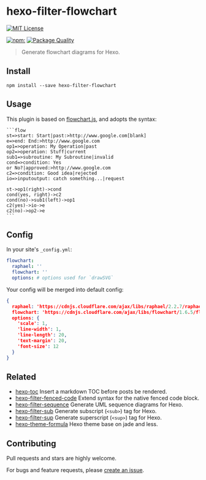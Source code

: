 # hexo-filter-flowchart

[![MIT License](https://img.shields.io/badge/license-MIT_License-green.svg?style=flat-square)](https://github.com/bubkoo/hexo-filter-flowchart/blob/master/LICENSE)

[![npm:](https://img.shields.io/npm/v/hexo-filter-flowchart.svg?style=flat-square)](https://www.npmjs.com/packages/hexo-filter-flowchart)
[![Package Quality](http://npm.packagequality.com/shield/hexo-filter-flowchart.svg)](http://packagequality.com/#?package=hexo-filter-flowchart)

> Generate flowchart diagrams for Hexo.

## Install

```
npm install --save hexo-filter-flowchart
```

## Usage

This plugin is based on [flowchart.js](https://github.com/adrai/flowchart.js), and adopts the syntax: 

    ```flow
    st=>start: Start|past:>http://www.google.com[blank]
    e=>end: End:>http://www.google.com
    op1=>operation: My Operation|past
    op2=>operation: Stuff|current
    sub1=>subroutine: My Subroutine|invalid
    cond=>condition: Yes
    or No?|approved:>http://www.google.com
    c2=>condition: Good idea|rejected
    io=>inputoutput: catch something...|request
    
    st->op1(right)->cond
    cond(yes, right)->c2
    cond(no)->sub1(left)->op1
    c2(yes)->io->e
    c2(no)->op2->e
    ```

## Config

In your site's `_config.yml`:

```yaml
flowchart:
  raphael: ''   
  flowchart: ''
  options: # options used for `drawSVG`
```

Your config will be merged into default config:

```json
{
  raphael: 'https://cdnjs.cloudflare.com/ajax/libs/raphael/2.2.7/raphael.min.js',
  flowchart: 'https://cdnjs.cloudflare.com/ajax/libs/flowchart/1.6.5/flowchart.min.js',
  options: {
    'scale': 1,
    'line-width': 1,
    'line-length': 20,
    'text-margin': 20,
    'font-size': 12
  }
}
```


## Related

- [hexo-toc](https://github.com/bubkoo/hexo-toc) Insert a markdown TOC before posts be rendered.
- [hexo-filter-fenced-code](https://github.com/bubkoo/hexo-filter-fenced-code) Extend syntax for the native fenced code block.
- [hexo-filter-sequence](https://github.com/bubkoo/hexo-filter-sequence) Generate UML sequence diagrams for Hexo.
- [hexo-filter-sub](https://github.com/bubkoo/hexo-filter-sub) Generate subscript (`<sub>`) tag for Hexo.
- [hexo-filter-sup](https://github.com/bubkoo/hexo-filter-sup) Generate superscript (`<sup>`) tag for Hexo.
- [hexo-theme-formula](https://github.com/bubkoo/hexo-theme-formula) Hexo theme base on jade and less. 

## Contributing

Pull requests and stars are highly welcome.

For bugs and feature requests, please [create an issue](https://github.com/bubkoo/hexo-filter-flowchart/issues/new).
